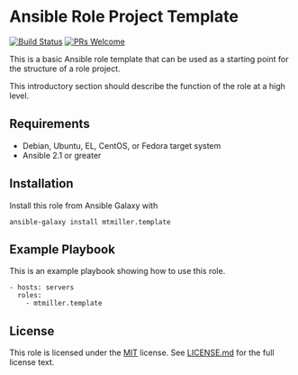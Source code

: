 # Ansible Role Project Template

[![Build Status](https://travis-ci.org/mtmiller/ansible-role-template.svg?branch=master)](https://travis-ci.org/mtmiller/ansible-role-template)
[![PRs Welcome](https://img.shields.io/badge/PRs-welcome-brightgreen.svg)](CONTRIBUTING.md)

This is a basic Ansible role template that can be used as a starting point for
the structure of a role project.

This introductory section should describe the function of the role at a high
level.

## Requirements

* Debian, Ubuntu, EL, CentOS, or Fedora target system
* Ansible 2.1 or greater

## Installation

Install this role from Ansible Galaxy with

    ansible-galaxy install mtmiller.template

## Example Playbook

This is an example playbook showing how to use this role.

    - hosts: servers
      roles:
        - mtmiller.template

## License

This role is licensed under the [MIT](https://opensource.org/licenses/MIT)
license. See [LICENSE.md](LICENSE.md) for the full license text.
